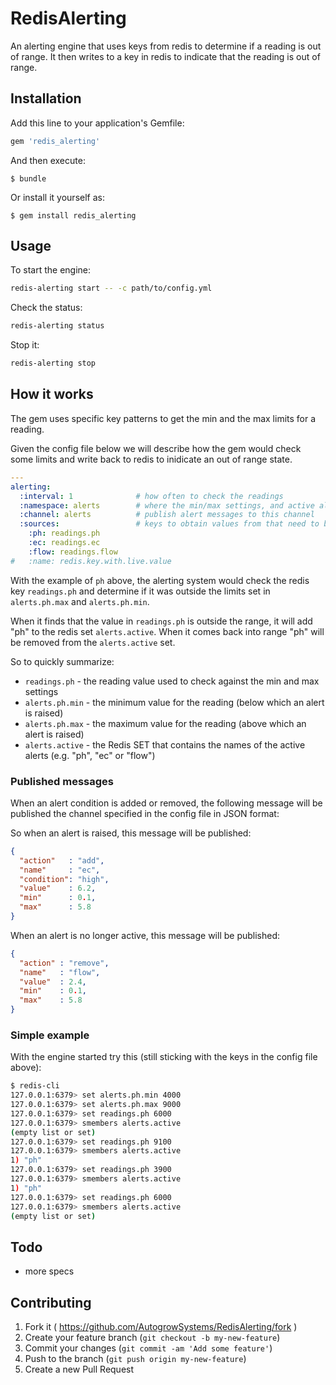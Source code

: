 # RedisAlerting

An alerting engine that uses keys from redis to determine if a reading is out of range.  It then writes to a key in redis to indicate that the reading is out of range.

## Installation

Add this line to your application's Gemfile:

```ruby
gem 'redis_alerting'
```

And then execute:

    $ bundle

Or install it yourself as:

    $ gem install redis_alerting

## Usage

To start the engine:

```sh
redis-alerting start -- -c path/to/config.yml
```

Check the status:

```sh
redis-alerting status
```

Stop it:

```sh
redis-alerting stop
```

## How it works

The gem uses specific key patterns to get the min and the max limits for a reading.

Given the config file below we will describe how the gem would check some limits and write back to redis to inidicate an out of range state.

```yaml
---
alerting:
  :interval: 1              # how often to check the readings
  :namespace: alerts        # where the min/max settings, and active alerts are located
  :channel: alerts          # publish alert messages to this channel
  :sources:                 # keys to obtain values from that need to be checked
    :ph: readings.ph
    :ec: readings.ec
    :flow: readings.flow
#   :name: redis.key.with.live.value
```

With the example of `ph` above, the alerting system would check the redis key `readings.ph` and determine if it was outside the limits set in `alerts.ph.max` and `alerts.ph.min`.

When it finds that the value in `readings.ph` is outside the range, it will add "ph" to the redis set `alerts.active`.  When it comes back into range "ph" will be removed from the `alerts.active` set.

So to quickly summarize:

* `readings.ph` - the reading value used to check against the min and max settings
* `alerts.ph.min` - the minimum value for the reading (below which an alert is raised)
* `alerts.ph.max` - the maximum value for the reading (above which an alert is raised)
* `alerts.active` - the Redis SET that contains the names of the active alerts (e.g. "ph", "ec" or "flow")

### Published messages

When an alert condition is added or removed, the following message will be published the channel specified in the config file in JSON format:

So when an alert is raised, this message will be published:

```json
{
  "action"   : "add",
  "name"     : "ec",
  "condition": "high",
  "value"    : 6.2,
  "min"      : 0.1,
  "max"      : 5.8
}
```

When an alert is no longer active, this message will be published:

```json
{
  "action" : "remove",
  "name"   : "flow",
  "value"  : 2.4,
  "min"    : 0.1,
  "max"    : 5.8
}
```

### Simple example

With the engine started try this (still sticking with the keys in the config file above):

```sh
$ redis-cli
127.0.0.1:6379> set alerts.ph.min 4000
127.0.0.1:6379> set alerts.ph.max 9000
127.0.0.1:6379> set readings.ph 6000
127.0.0.1:6379> smembers alerts.active
(empty list or set)
127.0.0.1:6379> set readings.ph 9100
127.0.0.1:6379> smembers alerts.active
1) "ph"
127.0.0.1:6379> set readings.ph 3900
127.0.0.1:6379> smembers alerts.active
1) "ph"
127.0.0.1:6379> set readings.ph 6000
127.0.0.1:6379> smembers alerts.active
(empty list or set)
```

## Todo

* more specs

## Contributing

1. Fork it ( https://github.com/AutogrowSystems/RedisAlerting/fork )
2. Create your feature branch (`git checkout -b my-new-feature`)
3. Commit your changes (`git commit -am 'Add some feature'`)
4. Push to the branch (`git push origin my-new-feature`)
5. Create a new Pull Request
